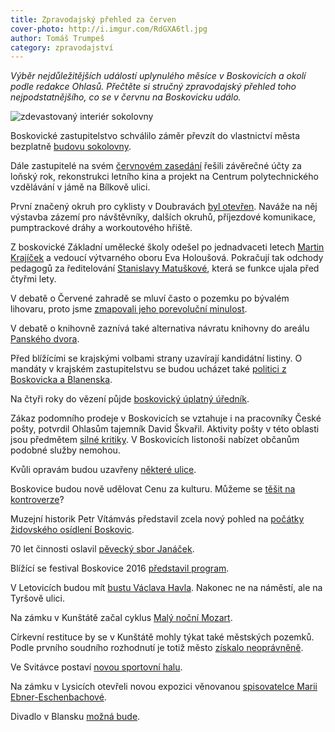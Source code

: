 ```yaml
---
title: Zpravodajský přehled za červen
cover-photo: http://i.imgur.com/RdGXA6tl.jpg
author: Tomáš Trumpeš
category: zpravodajství
---
```


*Výběr nejdůležitějších událostí uplynulého měsíce v Boskovicích a okolí podle redakce Ohlasů. Přečtěte si stručný zpravodajský přehled toho nejpodstatnějšího, co se v červnu na Boskovicku událo.*

<img src="http://i.imgur.com/RdGXA6t.jpg" alt="zdevastovaný interiér sokolovny" class="img-responsive img-popup" data-author="Tomáš Znamenáček">

Boskovické zastupitelstvo schválilo záměr převzít do vlastnictví města bezplatně [budovu sokolovny](http://ohlasy.info/clanky/2016/06/anketa-sokolovna.html). 

Dále zastupitelé na svém [červnovém zasedání](http://ohlasy.info/clanky/2016/06/zastupitelstvo.html) řešili závěrečné účty za loňský rok, rekonstrukci letního kina a projekt na Centrum polytechnického vzdělávání v jámě na Bílkově ulici.

První značený okruh pro cyklisty v Doubravách [byl otevřen](http://boskovice.cz/prvni-trasa-boskovickych-stezek-otevrena/d-28757/p1=1019). Naváže na něj výstavba zázemí pro návštěvníky, dalších okruhů, příjezdové komunikace, pumptrackové dráhy a workoutového hřiště.

Z boskovické Základní umělecké školy odešel po jednadvaceti letech [Martin Krajíček](http://ohlasy.info/clanky/2016/07/rozhovor-krajicek-zus.html) a vedoucí výtvarného oboru Eva Holoušová. Pokračují tak odchody pedagogů za ředitelování [Stanislavy Matuškové](http://ohlasy.info/clanky/2016/06/rozhovor-matuskova.html), která se funkce ujala před čtyřmi lety.

V debatě o Červené zahradě se mluví často o pozemku po bývalém lihovaru, proto jsme [zmapovali jeho porevoluční minulost](http://ohlasy.info/clanky/2016/06/pozemek-lihovar.html).

V debatě o knihovně zaznívá také alternativa návratu knihovny do areálu [Panského dvora](http://ohlasy.info/clanky/2016/06/rozhovor-rehor.html).

Před blížícími se krajskými volbami strany uzavírají kandidátní listiny. O mandáty v krajském zastupitelstvu se budou ucházet také [politici z Boskovicka a Blanenska](http://ohlasy.info/clanky/2016/06/volebni-kandidatky.html).

Na čtyři roky do vězení půjde [boskovický úplatný úředník](http://zrcadlo.net/clanky/Uplatny-urednik-z-Boskovic-pujde-do-vezeni-soud-mu-potvrdil-trest-2938/).

Zákaz podomního prodeje v Boskovicích se vztahuje i na pracovníky České pošty, potvrdil Ohlasům tajemník David Škvařil. Aktivity pošty v této oblasti jsou předmětem [silné kritiky](http://a2larm.cz/2016/06/zrudnosti-na-ceske-poste/). V Boskovicích listonoši nabízet občanům podobné služby nemohou.

Kvůli opravám budou uzavřeny [některé ulice](http://blanensky.denik.cz/zpravy_region/boskovice-kvuli-opravam-zavrou-nektere-ulice-20160702.html).

Boskovice budou nově udělovat Cenu za kulturu. Můžeme se [těšit na kontroverze](http://ohlasy.info/clanky/2016/06/kulturni-cena.html)?

Muzejní historik Petr Vítámvás představil zcela nový pohled na [počátky židovského osídlení Boskovic](http://ohlasy.info/clanky/2016/06/pocatky-zidovske-ctvrti.html).

70 let činnosti oslavil [pěvecký sbor Janáček](http://boskovice.cz/janacek-slavil-70-let-sve-cinnosti/d-28676/p1=1019).

Blížící se festival Boskovice 2016 [představil program](http://ohlasy.info/clanky/2016/06/festival-pozvanka.html).

V Letovicích budou mít [bustu Václava Havla](http://brno.idnes.cz/busta-vaclava-havla-v-letovicich-dog-/brno-zpravy.aspx?c=A160701_163412_brno-zpravy_krut). Nakonec ne na náměstí, ale na Tyršově ulici.

Na zámku v Kunštátě začal cyklus [Malý noční Mozart](http://ohlasy.info/clanky/2016/06/rozhovor-tajovsky.html).

Církevní restituce by se v Kunštátě mohly týkat také městských pozemků. Podle prvního soudního rozhodnutí je totiž město [získalo neoprávněně](http://blanensky.denik.cz/zpravy_region/kunstat-muze-kvuli-restitucim-prijit-o-spoustu-pozemku-20160702.html). 

Ve Svitávce postaví [novou sportovní halu](http://blanensky.denik.cz/zpravy_region/starou-telocvicnu-ve-svitavce-nahradi-sportovni-hala-vyhrala-nejdrazsi-varianta-20160615.html).

Na zámku v Lysicích otevřeli novou expozici věnovanou [spisovatelce Marii Ebner-Eschenbachové](http://blanensky.denik.cz/zpravy_region/na-lysickem-zamku-otevreli-novou-expozici-venovanou-marii-ebner-eschenbachove-20160603.html).

Divadlo v Blansku [možná bude](http://blanensky.denik.cz/zpravy_region/dohoda-mesta-s-kolarkou-divadlo-v-suterenu-zbourane-dukly-mozna-bude-20160602.html).
